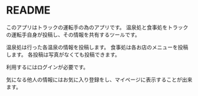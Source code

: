 # README

このアプリはトラックの運転手の為のアプリです。
温泉処と食事処をトラックの運転手自身が投稿し、その情報を共有するツールです。

温泉処は行った各温泉の情報を投稿します。
食事処は各お店のメニューを投稿します。
各投稿は写真がなくても投稿できます。

利用するにはログインが必要です。

気になる他人の情報にはお気に入り登録をし、マイページに表示することが出来ます。
